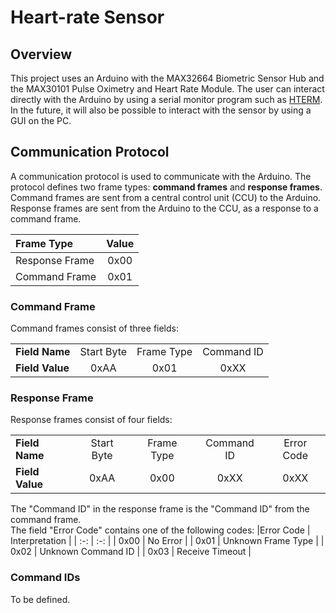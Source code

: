 # Heart-rate Sensor

## Overview
This project uses an Arduino with the MAX32664 Biometric Sensor Hub and the MAX30101 Pulse Oximetry and Heart Rate Module.
The user can interact directly with the Arduino by using a serial monitor program such as [HTERM](https://www.der-hammer.info/pages/terminal.html).
In the future, it will also be possible to interact with the sensor by using a GUI on the PC.


## Communication Protocol
A communication protocol is used to communicate with the Arduino. The protocol defines two frame types: **command frames** and **response frames**. Command frames are sent from a central control unit (CCU) to the Arduino. Response frames are sent from the Arduino to the CCU, as a response to a command frame.

| Frame Type | Value |
| :- | :-:|
| Response Frame | 0x00 |
| Command Frame | 0x01 |

### Command Frame
Command frames consist of three fields:

| | | | |
| :- | :-: | :-: | :-: |
|**Field Name** | Start Byte | Frame Type | Command ID |
|**Field Value** | 0xAA | 0x01 | 0xXX |

### Response Frame
Response frames consist of four fields:

| | | | | |
| :- | :-: | :-: | :-: | :-: |
|**Field Name** | Start Byte | Frame Type | Command ID | Error Code |
|**Field Value** | 0xAA | 0x00 | 0xXX | 0xXX |

The "Command ID" in the response frame is the "Command ID" from the command frame. <br>
The field "Error Code" contains one of the following codes:
|Error Code | Interpretation |
| :-: | :-: |
| 0x00 | No Error |
| 0x01 | Unknown Frame Type |
| 0x02 | Unknown Command ID |
| 0x03 | Receive Timeout |

### Command IDs
To be defined.